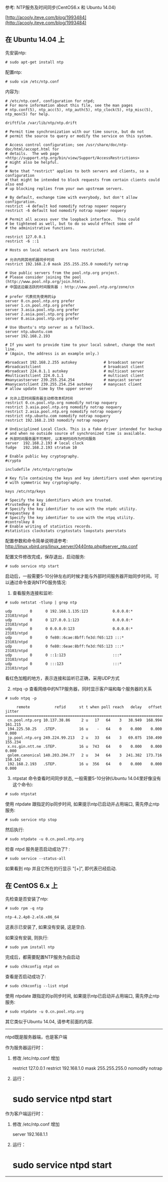 
参考: NTP服务及时间同步(CentOS6.x 和 Ubuntu 14.04)

[http://acooly.iteye.com/blog/1993484](http://acooly.iteye.com/blog/1993484)

在 Ubuntu 14.04 上
--------------------

先安装ntp:

    # sudo apt-get install ntp

配置ntp:

    # sudo vim /etc/ntp.conf

内容为:

    # /etc/ntp.conf, configuration for ntpd;
    # For more information about this file, see the man pages
    # ntp.conf(5), ntp_acc(5), ntp_auth(5), ntp_clock(5), ntp_misc(5), ntp_mon(5) for help.
    
    driftfile /var/lib/ntp/ntp.drift
    
    # Permit time synchronization with our time source, but do not
    # permit the source to query or modify the service on this system.

    # Access control configuration; see /usr/share/doc/ntp-doc/html/accopt.html for
    # details.  The web page <http://support.ntp.org/bin/view/Support/AccessRestrictions>
    # might also be helpful.
    #
    # Note that "restrict" applies to both servers and clients, so a configuration
    # that might be intended to block requests from certain clients could also end
    # up blocking replies from your own upstream servers.
    
    # By default, exchange time with everybody, but don't allow configuration.
    restrict -4 default kod nomodify notrap nopeer noquery
    restrict -6 default kod nomodify notrap nopeer noquery
    
    # Permit all access over the loopback interface.  This could
    # be tightened as well, but to do so would effect some of
    # the administrative functions.
    
    restrict 127.0.0.1
    restrict -6 ::1
    
    # Hosts on local network are less restricted.
    
    # 允许内网其他机器同步时间
    restrict 192.168.2.0 mask 255.255.255.0 nomodify notrap
    
    # Use public servers from the pool.ntp.org project.
    # Please consider joining the pool (http://www.pool.ntp.org/join.html).
    # 中国这边最活跃的时间服务器 : http://www.pool.ntp.org/zone/cn
    
    # prefer 代表优先使用的ip
    server 0.cn.pool.ntp.org prefer
    server 1.cn.pool.ntp.org prefer
    server 3.asia.pool.ntp.org prefer
    server 2.asia.pool.ntp.org prefer
    server 0.asia.pool.ntp.org prefer
    
    # Use Ubuntu's ntp server as a fallback.
    server ntp.ubuntu.com
    server 192.168.2.193

    # If you want to provide time to your local subnet, change the next line.
    # (Again, the address is an example only.)

    #broadcast 192.168.2.255 autokey            # broadcast server
    #broadcastclient                            # broadcast client
    #broadcast 224.0.1.1 autokey                # multicast server
    #multicastclient 224.0.1.1                  # multicast client
    #manycastserver 239.255.254.254             # manycast server
    #manycastclient 239.255.254.254 autokey     # manycast client
    # allow update time by the upper server
    
    # 允许上层时间服务器主动修改本机时间
    restrict 0.cn.pool.ntp.org nomodify notrap noquery
    restrict 3.asia.pool.ntp.org nomodify notrap noquery
    restrict 2.asia.pool.ntp.org nomodify notrap noquery
    restrict ntp.ubuntu.com nomodify notrap noquery
    restrict 192.168.2.193 nomodify notrap noquery
    
    # Undisciplined Local Clock. This is a fake driver intended for backup
    # and when no outside source of synchronized time is available.
    # 外部时间服务器不可用时, 以本地时间作为时间服务
    server  192.168.2.193 # local clock
    fudge   192.168.2.193 stratum 10
    
    # Enable public key cryptography.
    #crypto

    includefile /etc/ntp/crypto/pw
    
    # Key file containing the keys and key identifiers used when operating
    # with symmetric key cryptography.

    keys /etc/ntp/keys
    
    # Specify the key identifiers which are trusted.
    #trustedkey 4 8 42
    # Specify the key identifier to use with the ntpdc utility.
    #requestkey 8
    # Specify the key identifier to use with the ntpq utility.
    #controlkey 8
    # Enable writing of statistics records.
    #statistics clockstats cryptostats loopstats peerstats

配置参数和命令简单说明请参考: http://linux.vbird.org/linux_server/0440ntp.php#server_ntp.conf

配置文件修改完成，保存退出，启动服务:

    # sudo service ntp start

启动后，一般需要5-10分钟左右的时候才能与外部时间服务器开始同步时间。可以通过命令查询NTPD服务情况:

  1) 查看服务连接和监听:

    # sudo netstat -tlunp | grep ntp

    udp        0      0 192.168.1.135:123           0.0.0.0:*                               23103/ntpd
    udp        0      0 127.0.0.1:123               0.0.0.0:*                               23103/ntpd
    udp        0      0 0.0.0.0:123                 0.0.0.0:*                               23103/ntpd
    udp        0      0 fe80::6cae:8bff:fe3d:f65:123 :::*                                   23103/ntpd
    udp        0      0 fe80::6eae:8bff:fe3d:f65:123 :::*                                   23103/ntpd
    udp        0      0 ::1:123                     :::*                                    23103/ntpd
    udp        0      0 :::123                      :::*                                    23103/ntpd

  看红色加粗的地方，表示连接和监听已正确，采用UDP方式

  2) ntpq -p 查看网络中的NTP服务器，同时显示客户端和每个服务器的关系

    # sudo ntpq -p

	     remote           refid      st t when poll reach   delay   offset  jitter
	================================================================================
	 cn.pool.ntp.org 10.137.38.86     2 u   17   64    3   38.949  168.994 161.215
	 194.225.50.25   .STEP.          16 u    -   64    0    0.000    0.000   0.000
	 jp.pool.ntp.org 249.224.99.213   2 u   33   64    3   69.075  150.490 155.234
	 x.ns.gin.ntt.ne .STEP.          16 u  743   64    0    0.000    0.000   0.000
	 golem.canonical 140.203.204.77   2 u   34   64    3  241.382  173.716 150.142
	 192.168.2.193   .STEP.          16 u  356   64    0    0.000    0.000   0.000

  3) ntpstat 命令查看时间同步状态, 一般需要5-10分钟(Ubuntu 14.04里好像没有这个命令):

    # sudo ntpstat

使用 ntpdate 跟指定的ip同步时间, 如果提示ntp已启动并占用端口, 需先停止ntp服务:

    # sudo service ntp stop

然后执行:

    # sudo ntpdate -u 0.cn.pool.ntp.org

检查 ntpd 服务是否启动成功了? :

    # sudo service --status-all

如果看到 ntp 并且它所在的行显示 "[+]", 即代表已经启动.


在 CentOS 6.x 上
------------------

先检查是否安装了ntp:

    # sudo rpm -q ntp

    ntp-4.2.4p8-2.el6.x86_64
    
这表示已安装了, 如果没有安装, 这是空白.

如果没有安装, 则执行:

    # sudo yum install ntp

完成后，都需要配置NTP服务为自启动

    # sudo chkconfig ntpd on

查看是否启动成功了:

    # sudo chkconfig --list ntpd

使用 ntpdate 跟指定的ip同步时间, 如果提示ntp已启动并占用端口, 需先停止ntp服务:

    # sudo ntpdate -u 0.cn.pool.ntp.org

其它类似于Ubuntu 14.04, 请参考前面的内容.

-----------------------------------------
ntpd既是服务器端，也是客户端

作为服务器运行时：

1) 修改 /etc/ntp.conf 增加

	restrict 127.0.0.1
	restrict 192.168.1.0 mask 255.255.255.0 nomodify notrap

2) 运行：

	# sudo service ntpd start

作为客户端运行时：

1) 修改 /etc/ntp.conf 增加

	server 192.168.1.1

2) 运行：

	# sudo service ntpd start

-----------------------------------------
